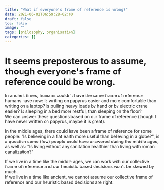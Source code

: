 ```yaml
---
title: "What if everyone's frame of reference is wrong?"
date: 2021-06-02T06:59:28+02:00
draft: false
toc: false
image: ""
tags: [philosophy, organisation]
categories: []
---
```


# It seems preposterous to assume, though everyone's frame of reference could be wrong.
<!--more-->
In ancient times, humans couldn't have the same frame of reference humans have now: Is writing on papyrus easier and more comfortable than writing on a laptop? Is pulling heavy loads by hand or by electric crane easier? Is sleeping in a bed more restful, than sleeping on the floor?<br />
We can answer these questions based on our frame of reference (though I have never written on papyrus, maybe it is great).

In the middle ages, there could have been a frame of reference for some people: "Is believing in a flat earth more useful than believing in a globe?", is a question some (few) people could have answered during the middle ages, as well as: "Is living without any sanitation healthier than living with roman canalization?"

If we live in a time like the middle ages, we can work with our collective frame of reference and our heuristic based decisions won't be skewed by much.<br />
If we live in a time like ancient, we cannot assume our collective frame of reference and our heuristic based decisions are right.
